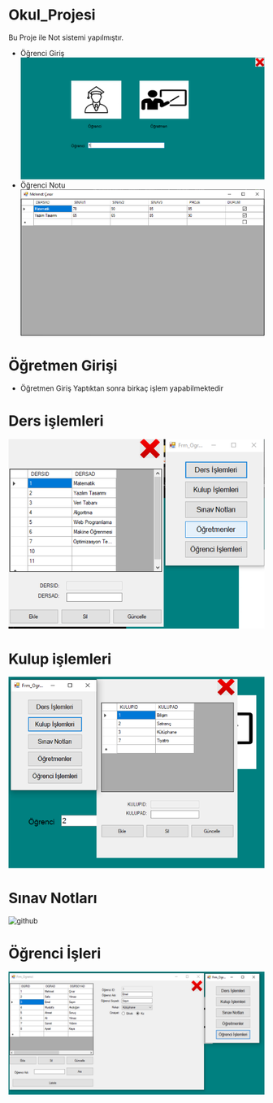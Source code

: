# Okul_Projesi
Bu Proje ile Not sistemi yapılmıştır.
* Öğrenci Giriş
![github](Ogrenci.PNG)
* Öğrenci Notu
![github](Ogrenci1.PNG)
# Öğretmen Girişi
* Öğretmen Giriş Yaptıktan sonra birkaç işlem yapabilmektedir
# Ders işlemleri
![github](Dersişlemleri.PNG)
# Kulup işlemleri
![github](Kuklupişlemleri.png)
# Sınav Notları
![github](SınavNotlari.PNG)
# Öğrenci İşleri
![github](Ogrenciişleri.png)



